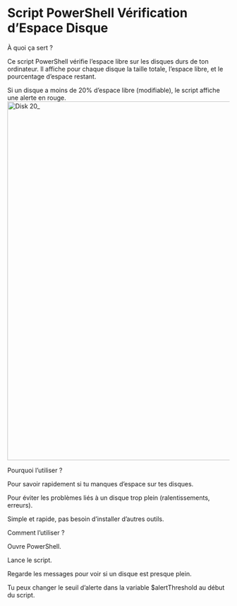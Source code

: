 # Script PowerShell Vérification d’Espace Disque
 
À quoi ça sert ?

Ce script PowerShell vérifie l’espace libre sur les disques durs de ton ordinateur.
Il affiche pour chaque disque la taille totale, l’espace libre, et le pourcentage d’espace restant.

Si un disque a moins de 20% d’espace libre (modifiable), le script affiche une alerte en rouge.
<img width="1054" height="811" alt="Disk 20_" src="https://github.com/user-attachments/assets/7d129630-24aa-46d4-99ce-5369c0072d28" />


Pourquoi l’utiliser ?

Pour savoir rapidement si tu manques d’espace sur tes disques.

Pour éviter les problèmes liés à un disque trop plein (ralentissements, erreurs).

Simple et rapide, pas besoin d’installer d’autres outils.

Comment l’utiliser ?

Ouvre PowerShell.

Lance le script.

Regarde les messages pour voir si un disque est presque plein.

Tu peux changer le seuil d’alerte dans la variable $alertThreshold au début du script.
